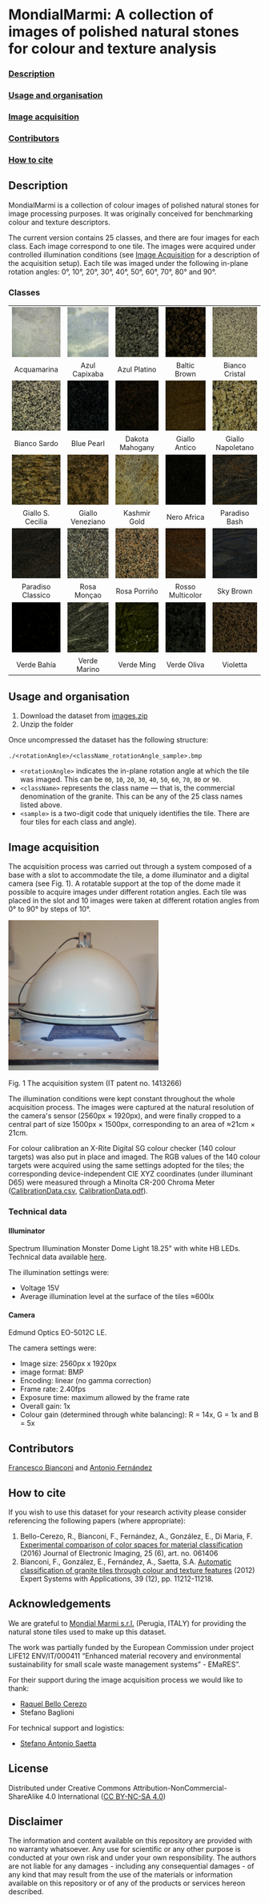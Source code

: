 # MondialMarmi: A collection of images of polished natural stones for colour and texture analysis

### [Description](#description)
### [Usage and organisation](#usage-and-organisation)
### [Image acquisition](#image-acquisition)
### [Contributors](#contributors)
### [How to cite](#how-to-cite)

## <a name="description"></a>Description
MondialMarmi is a collection of colour images of polished natural stones for image processing purposes. It was originally conceived for benchmarking colour and texture descriptors.

The current version contains 25 classes, and there are four images for each class. Each image correspond to one tile. The images were acquired under controlled illumination conditions (see [Image Acquisition](#image-acquisition) for a description of the acquisition setup). Each tile was imaged under the following in-plane rotation angles: 0°, 10°, 20°, 30°, 40°, 50°, 60°, 70°, 80° and 90°.

### Classes
<table>

  <!---- First row ---->
  <tr>
    <td align="center" valign="top">
      <img alt="Acquamarina"
           title="Acquamarina"
           src="thumbnails/AcquaMarina.jpg"
           width="100px" height="100px" border="0">
    </td>
    <td align="center" valign="top">
      <img alt="Azul Capixaba"
           title="Azul Capixaba"
           src="thumbnails/AzulCapixaba.jpg"
           width="100px" height="100px" border="0">
    </td>
    <td align="center" valign="top">
      <img alt="Azul Platino"
           title="Azul Platino"
           src="thumbnails/AzulPlatino.jpg"
           width="100px" height="100px" border="0">
    </td>
    <td align="center" valign="top">
      <img alt="Baltic Brown"
           title="Baltic Brown"
           src="thumbnails/BalticBrown.jpg"
           width="100px" height="100px" border="0">
    </td>
    <td align="center" valign="top">
      <img alt="Bianco Cristal"
           title="Bianco Cristal"
           src="thumbnails/BiancoCristal.jpg"
           width="100px" height="100px" border="0">
    </td>
  </tr>
  <tr>
    <td align = "center">Acquamarina</td>
    <td align = "center">Azul Capixaba</td>
    <td align = "center">Azul Platino</td>
    <td align = "center">Baltic Brown</td>
    <td align = "center">Bianco Cristal</td>
  </tr>

  <!---- Second row ---->
  <tr>
    <td align="center" valign="top">
        <img alt="Bianco Sardo"
             title=Bianco Sardo"
             src="thumbnails/BiancoSardo.jpg"
             width="100px" height="100px" border="0">
    </td>
    <td align="center" valign="top">
        <img alt="Blue Pearl"
             title="Blue Pearl"
             src="thumbnails/BluePearl.jpg"
             width="100px" height="100px" border="0">
    </td>
    <td align="center" valign="top">
        <img alt="Dakota Mahogany"
             title="Dakota Mahogany"
             src="thumbnails/DakotaMahogany.jpg"
             width="100px" height="100px" border="0">
    </td>
    <td align="center" valign="top">
        <img alt="Giallo Antico"
             title="Giallo Antico"
             src="thumbnails/GialloAntico.jpg"
             width="100px" height="100px" border="0">
    </td>
    <td align="center" valign="top">
        <img alt="Giallo Napoletano"
             title="Giallo Napoletano"
             src="thumbnails/GialloNapoletano.jpg"
             width="100px" height="100px" border="0">
    </td>
  </tr>
  <tr>
    <td align = "center">Bianco Sardo</td>
    <td align = "center">Blue Pearl</td>
    <td align = "center">Dakota Mahogany</td>
    <td align = "center">Giallo Antico</td>
    <td align = "center">Giallo Napoletano</td>
  </tr>

  <!---- Third row ---->
  <tr>
    <td align="center" valign="top">
        <img alt="Giallo S. Cecilia"
             title="Giallo S. Cecilia"
             src="thumbnails/GialloSCecilia.jpg"
             width="100px" height="100px" border="0">
    </td>
    <td align="center" valign="top">
        <img alt="Giallo Veneziano"
             title="Giallo Veneziano"
             src="thumbnails/GialloVeneziano.jpg"
             width="100px" height="100px" border="0">
    </td>
    <td align="center" valign="top">
        <img alt="Kashmir Gold"
             title="Kashmir Gold"
             src="thumbnails/KashmirGold.jpg"
             width="100px" height="100px" border="0">
    </td>
    <td align="center" valign="top">
        <img alt="Nero Africa"
             title="Nero Africa"
             src="thumbnails/NeroAfrica.jpg"
             width="100px" height="100px" border="0">
    </td>
    <td align="center" valign="top">
        <img alt="Paradiso Bash"
             title="Paradiso Bash"
             src="thumbnails/ParadisoBash.jpg"
             width="100px" height="100px" border="0">
    </td>
  </tr>
  <tr>
    <td align = "center">Giallo S. Cecilia</td>
    <td align = "center">Giallo Veneziano</td>
    <td align = "center">Kashmir Gold</td>
    <td align = "center">Nero Africa</td>
    <td align = "center">Paradiso Bash</td>
  </tr>

  <!---- Fourth row ---->
  <tr>
    <td align="center" valign="top">
        <img alt="Paradiso Classico"
             title="Paradiso Classico"
             src="thumbnails/ParadisoClassico.jpg"
             width="100px" height="100px" border="0">
    </td>
    <td align="center" valign="top">
        <img alt="Rosa Monçao"
             title="Rosa Monçao"
             src="thumbnails/RosaMoncao.jpg"
             width="100px" height="100px" border="0">
    </td>
    <td align="center" valign="top">
        <img alt="Rosa Porriño"
             title="Rosa Porriño"
             src="thumbnails/RosaPorrino.jpg"
             width="100px" height="100px" border="0">
    </td>
    <td align="center" valign="top">
        <img alt="Rosso Multicolor"
             title="Rosso Multicolor"
             src="thumbnails/RossoMulticolor.jpg"
             width="100px" height="100px" border="0">
    </td>
    <td align="center" valign="top">
        <img alt="Sky Brown"
             title="Sky Brown"
             src="thumbnails/SkyBrown.jpg"
             width="100px" height="100px" border="0">
    </td>
  </tr>
  <tr>
    <td align = "center">Paradiso Classico</td>
    <td align = "center">Rosa Monçao</td>
    <td align = "center">Rosa Porriño</td>
    <td align = "center">Rosso Multicolor</td>
    <td align = "center">Sky Brown</td>
  </tr>

  <!---- Fifth row ---->
  <tr>
    <td align="center" valign="top">
        <img alt="Verde Bahía"
             title="Verde Bahía"
             src="thumbnails/VerdeBahia.jpg"
             width="100px" height="100px" border="0">
    </td>
    <td align="center" valign="top">
        <img alt="Verde Marino"
             title="Verde Marino"
             src="thumbnails/VerdeMarino.jpg"
             width="100px" height="100px" border="0">
    </td>
    <td align="center" valign="top">
        <img alt="Verde Ming"
             title="Verde Ming"
             src="thumbnails/VerdeMing.jpg"
             width="100px" height="100px" border="0">
    </td>
    <td align="center" valign="top">
        <img alt="Verde Oliva"
             title="Verde Oliva"
             src="thumbnails/VerdeOliva.jpg"
             width="100px" height="100px" border="0">
    </td>
    <td align="center" valign="top">
        <img alt="Violetta"
             title="Violetta"
             src="thumbnails/Violetta.jpg"
             width="100px" height="100px" border="0">
    </td>
  </tr>
  <tr>
    <td align = "center">Verde Bahía</td>
    <td align = "center">Verde Marino</td>
    <td align = "center">Verde Ming</td>
    <td align = "center">Verde Oliva</td>
    <td align = "center">Violetta</td>
  </tr>


</table>

## <a name="usage-and-organisation"></a>Usage and organisation
1. Download the dataset from [images.zip](https://drive.google.com/file/d/1001xz0vafHuklEK_Byyfv6QhvXJyasD-/view?usp=sharing)
2. Unzip the folder

Once uncompressed the dataset has the following structure:

`./<rotationAngle>/<className_rotationAngle_sample>.bmp`

- `<rotationAngle>` indicates the in-plane rotation angle at which the tile was imaged. This can be `00`, `10`, `20`, `30`, `40`, `50`, `60`, `70`,  `80` or `90`.
- `<className>` represents the class name — that is, the commercial denomination of the granite. This can be any of the 25 class names listed above.
- `<sample>` is a two-digit code that uniquely identifies the tile. There are four tiles for each class and angle).


## <a name="image-acquisition"></a>Image acquisition
The acquisition process was carried out through a system composed of a base with a slot to accommodate the tile, a dome illuminator and a digital camera (see Fig. 1). A rotatable support at the top of the dome made it possible to acquire images under different rotation angles. Each tile was placed in the slot and 10 images were taken at different rotation angles from 0° to 90° by steps of 10°.

<img alt="Acquisition system"
     title="Acquisition system"
     src="thumbnails/AcquisitionSystem.jpg"
     width="300px" height="300px" border="0">

Fig. 1 The acquisition system (IT patent no. 1413266)

The illumination conditions were kept constant throughout the whole acquisition process. The images were captured at the natural resolution of the camera's sensor (2560px × 1920px), and were finally cropped to a central part of size 1500px × 1500px, corresponding to an area of ≈21cm × 21cm.

For colour calibration an X-Rite Digital SG colour checker (140 colour targets) was also put in place and imaged. The RGB values of the 140 colour targets were acquired using the same settings adopted for the tiles; the corresponding device-independent CIE XYZ coordinates (under illuminant D65) were measured through a Minolta CR-200 Chroma Meter ([CalibrationData.csv](data/CalibrationData.csv), [CalibrationData.pdf](data/CalibrationData.pdf)).

### Technical data

#### Illuminator
Spectrum Illumination Monster Dome Light 18.25" with white HB LEDs. Technical data available [here](https://spectrumillumination.com/products/dl18-25monsterseries/).

The illumination settings were:
- Voltage 15V
- Average illumination level at the surface of the tiles ≈600lx

#### Camera
Edmund Optics EO-5012C LE.

The camera settings were:
- Image size: 2560px x 1920px
- image format: BMP
- Encoding: linear (no gamma correction)
- Frame rate: 2.40fps
- Exposure time: maximum allowed by the frame rate
- Overall gain: 1x
- Colour gain (determined through white balancing): R = 14x, G = 1x and B = 5x



## <a name="contributors"></a>Contributors
[Francesco Bianconi](https://www.bianconif.net) and [Antonio Fernández](http://antfdez.webs.uvigo.es/)

## <a name="how-to-cite"></a>How to cite
If you wish to use this dataset for your research activity please consider referencing the following papers (where appropriate):

1. Bello-Cerezo, R., Bianconi, F., Fernández, A., González, E., Di Maria, F. [Experimental comparison of color spaces for material classification](https://www.spiedigitallibrary.org/journals/journal-of-electronic-imaging/volume-25/issue-6/061406/Experimental-comparison-of-color-spaces-for-material-classification/10.1117/1.JEI.25.6.061406.short?SSO=1) (2016) Journal of Electronic Imaging, 25 (6), art. no. 061406
2. Bianconi, F., González, E., Fernández, A., Saetta, S.A.
[Automatic classification of granite tiles through colour and texture features](https://www.sciencedirect.com/science/article/abs/pii/S0957417412005751) (2012) Expert Systems with Applications, 39 (12), pp. 11212-11218.

## Acknowledgements
We are grateful to [Mondial Marmi s.r.l.](https://www.mondialmarmi.com/) (Perugia, ITALY) for providing the natural stone tiles used to make up this dataset.

The work was partially funded by the European Commission under project LIFE12 ENV/IT/000411 “Enhanced material recovery and environmental sustainability for small scale waste management systems”  - EMaRES”.

For their support during the image acquisition process we would like to thank:

- [Raquel Bello Cerezo](https://www.linkedin.com/in/raquelbellocerezo/)
- Stefano Baglioni

For technical support and logistics:

- [Stefano Antonio Saetta](https://www.linkedin.com/in/saetta/)

## License
Distributed under Creative Commons Attribution-NonCommercial-ShareAlike 4.0 International ([CC BY-NC-SA 4.0](https://creativecommons.org/licenses/by-nc-sa/4.0/))

## Disclaimer
The information and content available on this repository are provided with no warranty whatsoever. Any use for scientific or any other purpose is conducted at your own risk and under your own responsibility. The authors are not liable for any damages - including any consequential damages - of any kind that may result from the use of the materials or information available on this repository or of any of the products or services hereon described.
